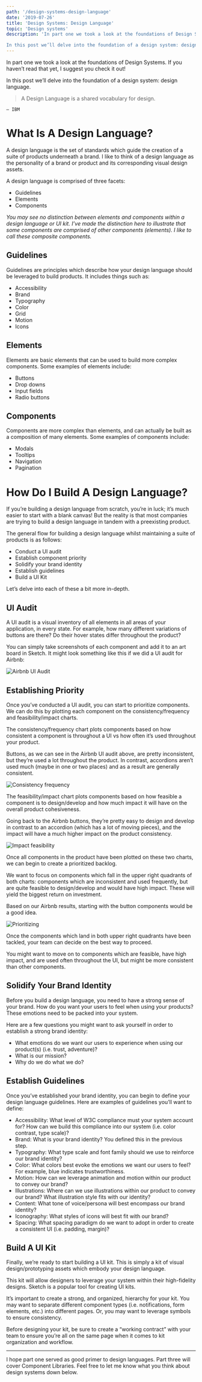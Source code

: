 ```yaml
---
path: '/design-systems-design-language'
date: '2019-07-26'
title: 'Design Systems: Design Language'
topic: 'Design systems'
description: 'In part one we took a look at the foundations of Design Systems. If you haven’t read that yet, I suggest you check it out!

In this post we’ll delve into the foundation of a design system: design language.'
---
```


In part one we took a look at the foundations of Design Systems. If you haven’t read that yet, I suggest you check it out!

In this post we’ll delve into the foundation of a design system: design language.

> A Design Language is a shared vocabulary for design.

    — IBM

# What Is A Design Language?

A design language is the set of standards which guide the creation of a suite of products underneath a brand. I like to think of a design language as the personality of a brand or product and its corresponding visual design assets.

A design language is comprised of three facets:

- Guidelines
- Elements
- Components

_You may see no distinction between elements and components within a design language or UI kit. I’ve made the distinction here to illustrate that some components are comprised of other components (elements). I like to call these composite components._

## Guidelines

Guidelines are principles which describe how your design language should be leveraged to build products. It includes things such as:

- Accessibility
- Brand
- Typography
- Color
- Grid
- Motion
- Icons

## Elements

Elements are basic elements that can be used to build more complex components. Some examples of elements include:

- Buttons
- Drop downs
- Input fields
- Radio buttons

## Components

Components are more complex than elements, and can actually be built as a composition of many elements. Some examples of components include:

- Modals
- Tooltips
- Navigation
- Pagination

# How Do I Build A Design Language?

If you’re building a design language from scratch, you’re in luck; it’s much easier to start with a blank canvas! But the reality is that most companies are trying to build a design language in tandem with a preexisting product.

The general flow for building a design language whilst maintaining a suite of products is as follows:

- Conduct a UI audit
- Establish component priority
- Solidify your brand identity
- Establish guidelines
- Build a UI Kit

Let’s delve into each of these a bit more in-depth.

## UI Audit

A UI audit is a visual inventory of all elements in all areas of your application, in every state. For example, how many different variations of buttons are there? Do their hover states differ throughout the product?

You can simply take screenshots of each component and add it to an art board in Sketch. It might look something like this if we did a UI audit for Airbnb:

![Airbnb UI Audit](https://miro.medium.com/max/15048/1*7Uc30nkSKp6DIKcFKdkIQQ.png)

## Establishing Priority

Once you’ve conducted a UI audit, you can start to prioritize components. We can do this by plotting each component on the consistency/frequency and feasibility/impact charts.

The consistency/frequency chart plots components based on how consistent a component is throughout a UI vs how often it’s used throughout your product.

Buttons, as we can see in the Airbnb UI audit above, are pretty inconsistent, but they’re used a lot throughout the product. In contrast, accordions aren’t used much (maybe in one or two places) and as a result are generally consistent.

![Consistency frequency](https://miro.medium.com/max/3052/1*y-bxbKF_paYSX5lqT1fBew.png)

The feasibility/impact chart plots components based on how feasible a component is to design/develop and how much impact it will have on the overall product cohesiveness.

Going back to the Airbnb buttons, they’re pretty easy to design and develop in contrast to an accordion (which has a lot of moving pieces), and the impact will have a much higher impact on the product consistency.

![Impact feasibility](https://miro.medium.com/max/3024/1*w4jFmpAZamoIYWBF894uwQ.png)

Once all components in the product have been plotted on these two charts, we can begin to create a prioritized backlog.

We want to focus on components which fall in the upper right quadrants of both charts: components which are inconsistent and used frequently, but are quite feasible to design/develop and would have high impact. These will yield the biggest return on investment.

Based on our Airbnb results, starting with the button components would be a good idea.

![Prioritizing](https://miro.medium.com/max/3040/1*FCAGmkyY_26X_DFW86AGcg.png)

Once the components which land in both upper right quadrants have been tackled, your team can decide on the best way to proceed.

You might want to move on to components which are feasible, have high impact, and are used often throughout the UI, but might be more consistent than other components.

## Solidify Your Brand Identity

Before you build a design language, you need to have a strong sense of your brand. How do you want your users to feel when using your products? These emotions need to be packed into your system.

Here are a few questions you might want to ask yourself in order to establish a strong brand identity:

- What emotions do we want our users to experience when using our product(s) (i.e. trust, adventure)?
- What is our mission?
- Why do we do what we do?

## Establish Guidelines

Once you’ve established your brand identity, you can begin to define your design language guidelines. Here are examples of guidelines you’ll want to define:

- Accessibility: What level of W3C compliance must your system account for? How can we build this compliance into our system (i.e. color contrast, type scale)?
- Brand: What is your brand identity? You defined this in the previous step.
- Typography: What type scale and font family should we use to reinforce our brand identity?
- Color: What colors best evoke the emotions we want our users to feel? For example, blue indicates trustworthiness.
- Motion: How can we leverage animation and motion within our product to convey our brand?
- Illustrations: Where can we use illustrations within our product to convey our brand? What illustration style fits with our identity?
- Content: What tone of voice/persona will best encompass our brand identity?
- Iconography: What styles of icons will best fit with our brand?
- Spacing: What spacing paradigm do we want to adopt in order to create a consistent UI (i.e. padding, margin)?

## Build A UI Kit

Finally, we’re ready to start building a UI kit. This is simply a kit of visual design/prototyping assets which embody your design language.

This kit will allow designers to leverage your system within their high-fidelity designs. Sketch is a popular tool for creating UI kits.

It’s important to create a strong, and organized, hierarchy for your kit. You may want to separate different component types (i.e. notifications, form elements, etc.) into different pages. Or, you may want to leverage symbols to ensure consistency.

Before designing your kit, be sure to create a “working contract” with your team to ensure you’re all on the same page when it comes to kit organization and workflow.

---

I hope part one served as good primer to design languages. Part three will cover Component Libraries. Feel free to let me know what you think about design systems down below.

